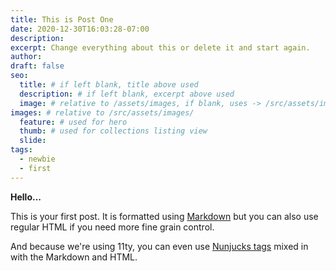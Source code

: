 ```yaml
---
title: This is Post One
date: 2020-12-30T16:03:28-07:00
description:
excerpt: Change everything about this or delete it and start again.
author: 
draft: false
seo:
  title: # if left blank, title above used
  description: # if left blank, excerpt above used
  image: # relative to /assets/images, if blank, uses -> /src/assets/images/meta/default.png
images: # relative to /src/assets/images/
  feature: # used for hero
  thumb: # used for collections listing view
  slide:
tags:
  - newbie
  - first
---
```


**Hello...**

This is your first post. It is formatted using [Markdown](https://www.markdownguide.org/) but you can also use regular HTML if you need more fine grain control.

And because we're using 11ty, you can even use [Nunjucks tags](https://mozilla.github.io/nunjucks/templating.html) mixed in with the Markdown and HTML.